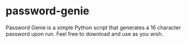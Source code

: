 # password-genie
Password Genie is a simple Python script that generates a 16 character password upon run.
Feel free to download and use as you wish.
